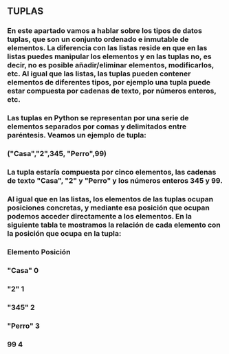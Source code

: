## TUPLAS

### En este apartado vamos a hablar sobre los tipos de datos tuplas, que son un conjunto ordenado e inmutable de elementos. La diferencia con las listas reside en que en las listas puedes manipular los elementos y en las tuplas no, es decir, no es posible añadir/eliminar elementos, modificarlos, etc. Al igual que las listas, las tuplas pueden contener elementos de diferentes tipos, por ejemplo una tupla puede estar compuesta por cadenas de texto, por números enteros, etc.

### Las tuplas en Python se representan por una serie de elementos separados por comas y delimitados entre paréntesis. Veamos un ejemplo de tupla:

### ("Casa","2",345, "Perro",99)

### La tupla estaría compuesta por cinco elementos, las cadenas de texto "Casa", "2" y "Perro" y los números enteros 345 y 99.

### Al igual que en las listas, los elementos de las tuplas ocupan posiciones concretas, y mediante esa posición que ocupan podemos acceder directamente a los elementos. En la siguiente tabla te mostramos la relación de cada elemento con la posición que ocupa en la tupla:

### Elemento	Posición
### "Casa"	0
### "2"	1
### "345"	2
### "Perro"	3
### 99	4